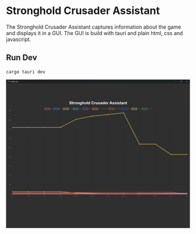 # Stronghold Crusader Assistant

The Stronghold Crusader Assistant captures information about the game and displays it in a GUI. The GUI is build with tauri and plain html, css and javascript.

## Run Dev
```
cargo tauri dev
```

![GUI-Screenshot](./assets/gui-screenshot.png)